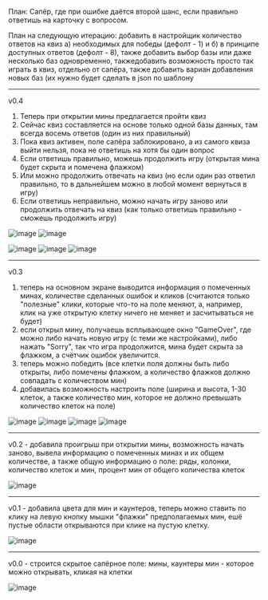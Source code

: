 План: Сапёр, где при ошибке даётся второй шанс, если правильно ответишь на карточку с вопросом.

План на следующую итерацию: добавить в настройщик количество ответов на квиз а) необходимых для победы (дефолт - 1) и б) в принципе доступных ответов (дефолт - 8), также добавить выбор базы или даже несколько баз одновременно, такжедобавить возможность просто так играть в квиз, отдельно от сапёра, также добавить вариан добавления новых баз (их нужно будет сделать в json по шаблону

---------------------------------------------------------------------------------------------------

v0.4
1) Теперь при открытии мины предлагается пройти квиз
2) Сейчас квиз составляется на основе только одной базы данных, там всегда восемь ответов (один из них правильный)
3) Пока квиз активен, поле сапёра заблокировано, а из самого квиза выйти нельзя, пока не ответишь на хотя бы один вопрос
4) Если ответишь правильно, можешь продолжить игру (открытая мина будет скрыта и помечена флажком)
5) Или можно продолжить отвечать на квиз (но если один раз ответил правильно, то в дальнейшем можно в любой момент вернуться в игру)
6) Если ответишь неправильно, можно начать игру заново или продолжить отвечать на квиз (как только ответишь правильно - сможешь продолжить игру)
   
![image](https://github.com/user-attachments/assets/00c08ab8-775c-4400-96a0-84253fa8512e)
![image](https://github.com/user-attachments/assets/655306e5-5b3e-4168-81ab-1932497dcba9)

![image](https://github.com/user-attachments/assets/20152554-a65c-468f-b084-139c1b5a8f71)
![image](https://github.com/user-attachments/assets/2dbb1c57-b96c-4f04-b55c-cacd3e230ea0)
![image](https://github.com/user-attachments/assets/5cdecc9b-3a08-4dc9-b9f7-625cc74b4bc0)

---------------------------------------------------------------------------------------------------

v0.3
1) теперь на основном экране выводится информация о помеченных минах, количестве сделанных ошибок и кликов (считаются только "полезные" клики, которые что-то на поле меняют, а, например, клик на уже открытую клетку ничего не меняет и засчитываться не будет)
2) если открыл мину, получаешь всплывающее окно "GameOver", где можно либо начать новую игру (с теми же настройками), либо нажать "Sorry", так что игра продолжится, мина будет скрыта за флажком, а счётчик ошибок увеличится.
3) теперь можно победить (все клетки поля должны быть либо открыты, либо помечены флажком, а количество флажков должно совпадать с количеством мин)
4) добавилась возможность настроить поле (ширина и высота, 1-30 клеток, а также количество мин, которое не должно превышать количество клеток на поле)

![image](https://github.com/user-attachments/assets/f4e4ff5f-212b-4480-ac22-a129b669309e)
![image](https://github.com/user-attachments/assets/dad58bf7-79d8-45ea-9d38-6e5775047555)
![image](https://github.com/user-attachments/assets/70d90f3f-803c-411e-ae0f-526f7233a6b1)
![image](https://github.com/user-attachments/assets/df4b6812-a62c-4746-8bcb-a65ec061868f)

---------------------------------------------------------------------------------------------------

v0.2 - добавила проигрыш при открытии мины, возможность начать заново, вывела информацию о помеченных минах и их общем количестве, а также общую информацию о поле: ряды, колонки, количество клеток и мин, процент мин от общего количества клеток

![image](https://github.com/user-attachments/assets/f197b059-f115-46d4-94e6-a2c4658bb2f7)

---------------------------------------------------------------------------------------------------

v0.1 - добавила цвета для мин и каунтеров, теперь можно ставить по клику на левую кнопку мышки "флажки" предполагаемых мин, ешё пустые области открываются при клике на пустую клетку. 

![image](https://github.com/user-attachments/assets/6a5e7825-7a6e-453a-affc-f64fde7e0fb7)

---------------------------------------------------------------------------------------------------

v0.0 - строится скрытое сапёрное поле: мины, каунтеры мин - которое можно открывать, кликая на клетки

![image](https://github.com/user-attachments/assets/d803a371-96a8-426c-8c9e-5c6ea4556b05)
